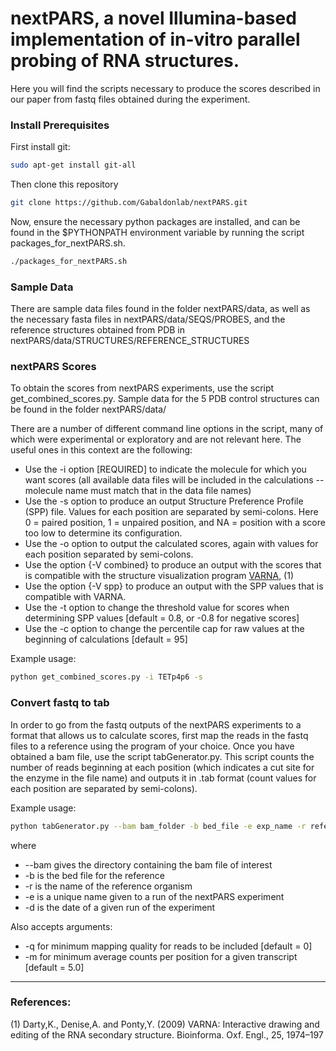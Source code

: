 # nextPARS, a novel Illumina-based implementation of in-vitro parallel probing of RNA structures.

Here you will find the scripts necessary to produce the scores described in our paper from fastq files obtained during the experiment.

### Install Prerequisites
First install git:
```bash
sudo apt-get install git-all
```

Then clone this repository

```bash
git clone https://github.com/Gabaldonlab/nextPARS.git
```

Now, ensure the necessary python packages are installed, and can be found in the $PYTHONPATH environment variable by running the script packages_for_nextPARS.sh.

```bash
./packages_for_nextPARS.sh
```



### Sample Data
There are sample data files found in the folder nextPARS/data, as well as the necessary fasta files in nextPARS/data/SEQS/PROBES, and the reference structures obtained from PDB in nextPARS/data/STRUCTURES/REFERENCE_STRUCTURES



### nextPARS Scores
To obtain the scores from nextPARS experiments, use the script get_combined_scores.py. Sample data for the 5 PDB control structures can be found in the folder nextPARS/data/

There are a number of different command line options in the script, many of which were experimental or exploratory and are not relevant here. The useful ones in this context are the following:
  * Use the -i option [REQUIRED] to indicate the molecule for which you want scores (all available data files will be included in the calculations -- molecule name must match that in the data file names)
  * Use the -s option to produce an output Structure Preference Profile (SPP) file. Values for each position are separated by semi-colons. Here 0 = paired position, 1 = unpaired position, and NA = position with a score too low to determine its configuration.
  * Use the -o option to output the calculated scores, again with values for each position separated by semi-colons.
  * Use the option {-V combined} to produce an output with the scores that is compatible with the structure visualization program [VARNA](http://varna.lri.fr/), (1)
  * Use the option {-V spp} to produce an output with the SPP values that is compatible with VARNA.
  * Use the -t option to change the threshold value for scores when determining SPP values [default = 0.8, or -0.8 for negative scores]
  * Use the -c option to change the percentile cap for raw values at the beginning of calculations [default = 95]

Example usage:
```bash
python get_combined_scores.py -i TETp4p6 -s
```



### Convert fastq to tab
In order to go from the fastq outputs of the nextPARS experiments to a format that allows us to calculate scores, first map the reads in the fastq files to a reference using the program of your choice.
Once you have obtained a bam file, use the script tabGenerator.py.
This script counts the number of reads beginning at each position (which indicates a cut site for the enzyme in the file name) and outputs it 
in .tab format (count values for each position are separated by semi-colons).

Example usage:
```bash
python tabGenerator.py --bam bam_folder -b bed_file -e exp_name -r reference_organism -d exp_date
```

where 
  * --bam gives the directory containing the bam file of interest
  * -b is the bed file for the reference
  * -r is the name of the reference organism
  * -e is a unique name given to a run of the nextPARS experiment
  * -d is the date of a given run of the experiment

Also accepts arguments: 
  * -q for minimum mapping quality for reads to be included [default = 0]
  * -m for minimum average counts per position for a given transcript [default = 5.0]

---

### References:
(1) Darty,K., Denise,A. and Ponty,Y. (2009) VARNA: Interactive drawing and editing of the RNA secondary structure. Bioinforma. Oxf. Engl., 25, 1974–197
